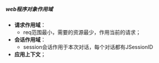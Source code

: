 ##### web程序对象作用域
- **请求作用域**：
    - req范围最小，需要的资源最少，作用当前的请求；
- **会话作用域**：
    - session会话作用于本次对话，每个对话都有JSessionID
- **应用上下文**；